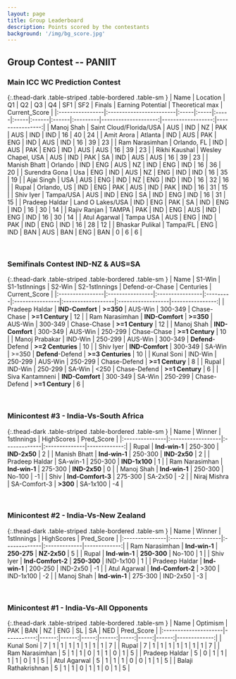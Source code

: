 ```yaml
---
layout: page
title: Group Leaderboard
description: Points scored by the contestants
background: '/img/bg_score.jpg'
---
```

## Group Contest -- PANIIT

### Main ICC WC Prediction Contest


{:.thead-dark .table-striped .table-bordered .table-sm }
| Name            | Location                | Q1   | Q2   | Q3   | Q4   | SF1   | SF2   | Finals   |   Earning Potential |   Theoretical max |   Current_Score |
|:----------------|:------------------------|:-----|:-----|:-----|:-----|:------|:------|:---------|--------------------:|------------------:|----------------:|
| Manoj  Shah     | Saint Cloud/Florida/USA | AUS  | IND  | NZ   | PAK  | AUS   | IND   | IND      |                  16 |                40 |              24 |
| Amit Arora      | Atlanta                 | IND  | AUS  | PAK  | ENG  | IND   | AUS   | IND      |                  16 |                39 |              23 |
| Ram Narasimhan  | Orlando, FL             | IND  | AUS  | PAK  | ENG  | IND   | AUS   | AUS      |                  16 |                39 |              23 |
| Rikhi Kaushal   | Wesley Chapel, USA      | AUS  | IND  | PAK  | SA   | IND   | AUS   | AUS      |                  16 |                39 |              23 |
| Manish Bhatt    | Orlando                 | IND  | ENG  | AUS  | NZ   | IND   | ENG   | IND      |                  16 |                36 |              20 |
| Surendra Gona   | Usa                     | ENG  | IND  | AUS  | NZ   | ENG   | IND   | IND      |                  16 |                35 |              19 |
| Ajai Singh      | USA                     | AUS  | ENG  | IND  | NZ   | ENG   | IND   | IND      |                  16 |                32 |              16 |
| Rupal           | Orlando, US             | IND  | ENG  | PAK  | AUS  | IND   | PAK   | IND      |                  16 |                31 |              15 |
| Shiv Iyer       | Tampa/USA               | AUS  | IND  | ENG  | SA   | IND   | ENG   | IND      |                  16 |                31 |              15 |
| Pradeep Haldar  | Land O Lakes/USA        | IND  | ENG  | PAK  | SA   | IND   | ENG   | IND      |                  16 |                30 |              14 |
| Rajiv Ranjan    | TAMPA                   | PAK  | IND  | ENG  | AUS  | IND   | ENG   | IND      |                  16 |                30 |              14 |
| Atul Agarwal    | Tampa USA               | AUS  | ENG  | IND  | PAK  | IND   | ENG   | IND      |                  16 |                28 |              12 |
| Bhaskar Pulikal | Tampa/FL                | ENG  | IND  | BAN  | AUS  | BAN   | ENG   | BAN      |                   0 |                 6 |               6 |

 <br>

### Semifinals Contest IND-NZ & AUS=SA


{:.thead-dark .table-striped .table-bordered .table-sm }
| Name            | S1-Win          | S1-1stInnings   | S2-Win   | S2-1stInnings   | Defend-or-Chase   | Centuries         |   Current_Score |
|:----------------|:----------------|:----------------|:---------|:----------------|:------------------|:------------------|----------------:|
| Pradeep Haldar  | **IND-Comfort** | **>=350**       | AUS-Win  | 300-349         | Chase-Chase       | **>=1 Century**   |              12 |
| Ram Narasimhan  | **IND-Comfort** | **>=350**       | AUS-Win  | 300-349         | Chase-Chase       | **>=1 Century**   |              12 |
| Manoj  Shah     | **IND-Comfort** | 300-349         | AUS-Win  | 250-299         | Chase-Chase       | **>=1 Century**   |              10 |
| Manoj Prabakar  | IND-Win         | 250-299         | AUS-Win  | 300-349         | **Defend**-Defend | **>=2 Centuries** |              10 |
| Shiv Iyer       | **IND-Comfort** | 300-349         | SA-Win   | >=350           | **Defend**-Defend | **>=3 Centuries** |              10 |
| Kunal Soni      | IND-Win         | 250-299         | AUS-Win  | 250-299         | Chase-Defend      | **>=1 Century**   |               8 |
| Rupal           | IND-Win         | 250-299         | SA-Win   | <250            | Chase-Defend      | **>=1 Century**   |               6 |
| Siva Kantamneni | **IND-Comfort** | 300-349         | SA-Win   | 250-299         | Chase-Defend      | **>=1 Century**   |               6 |

<br>

### Minicontest #3 - India-Vs-South Africa


{:.thead-dark .table-striped .table-bordered .table-sm }
| Name           | Winner            | 1stInnings   | HighScores    |   Pred_Score |
|:---------------|:------------------|:-------------|:--------------|-------------:|
| Rupal          | **Ind-win-1**     | 250-300      | **IND-2x50**  |            2 |
| Manish Bhatt   | **Ind-win-1**     | 250-300      | **IND-2x50**  |            2 |
| Pradeep Haldar | SA-win-1          | 250-300      | **IND-1x100** |            1 |
| Ram Narasimhan | **Ind-win-1**     | 275-300      | **IND-2x50**  |            0 |
| Manoj  Shah    | **Ind-win-1**     | 250-300      | No-100        |           -1 |
| Shiv           | **Ind-Comfort-3** | 275-300      | SA-2x50       |           -2 |
| Niraj Mishra   | SA-Comfort-3      | **>300**     | SA-1x100      |           -4 |

<br>

### Minicontest #2 - India-Vs-New Zealand


{:.thead-dark .table-striped .table-bordered .table-sm }
| Name           | Winner            | 1stInnings   | HighScores   |   Pred_Score |
|:---------------|:------------------|:-------------|:-------------|-------------:|
| Ram Narasimhan | **Ind-win-1**     | **250-275**  | **NZ-2x50**  |            5 |
| Rupal          | **Ind-win-1**     | **250-300**  | No-100       |            1 |
| Shiv Iyer      | **Ind-Comfort-2** | **250-300**  | IND-1x100    |            1 |
| Pradeep Haldar | **Ind-win-1**     | 200-250      | IND-2x50     |           -1 |
| Atul Agarwal   | **Ind-Comfort-2** | >300         | IND-1x100    |           -2 |
| Manoj  Shah    | **Ind-win-1**     | 275-300      | IND-2x50     |           -3 |

<br>

### Minicontest #1 - India-Vs-All Opponents


{:.thead-dark .table-striped .table-bordered .table-sm }
| Name                 |   Optimism |   PAK |   BAN |   NZ |   ENG |   SL |   SA |   NED |   Pred_Score |
|:---------------------|-----------:|------:|------:|-----:|------:|-----:|-----:|------:|-------------:|
| Kunal Soni           |          7 |     1 |     1 |    1 |     1 |    1 |    1 |     1 |            7 |
| Rupal                |          7 |     1 |     1 |    1 |     1 |    1 |    1 |     1 |            7 |
| Ram Narasimhan       |          5 |     1 |     1 |    0 |     1 |    1 |    0 |     1 |            5 |
| Pradeep Haldar       |          5 |     0 |     1 |    1 |     1 |    1 |    0 |     1 |            5 |
| Atul Agarwal         |          5 |     1 |     1 |    1 |     0 |    0 |    1 |     1 |            5 |
| Balaji Rathakrishnan |          5 |     1 |     1 |    0 |     1 |    1 |    0 |     1 |            5 |

<br>
